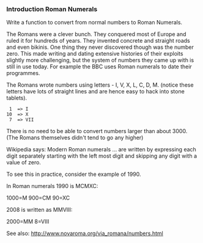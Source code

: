 ### Introduction Roman Numerals
Write a function to convert from normal numbers to Roman Numerals.

The Romans were a clever bunch. They conquered most of Europe and ruled it for hundreds of years. They invented concrete and straight roads and even bikinis. One thing they never discovered though was the number zero. This made writing and dating extensive histories of their exploits slightly more challenging, but the system of numbers they came up with is still in use today. For example the BBC uses Roman numerals to date their programmes.

The Romans wrote numbers using letters - I, V, X, L, C, D, M. (notice these letters have lots of straight lines and are hence easy to hack into stone tablets).
```
 1  => I
10  => X
 7  => VII
```
There is no need to be able to convert numbers larger than about 3000. (The Romans themselves didn't tend to go any higher)

Wikipedia says: Modern Roman numerals ... are written by expressing each digit separately starting with the left most digit and skipping any digit with a value of zero.

To see this in practice, consider the example of 1990.

In Roman numerals 1990 is MCMXC:

1000=M 900=CM 90=XC

2008 is written as MMVIII:

2000=MM 8=VIII

See also: http://www.novaroma.org/via_romana/numbers.html